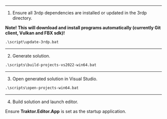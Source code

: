 
---
1. Ensure all 3rdp dependencies are installed or updated in the 3rdp directory.

**Note! This will download and install programs automatically (currently Git client, Vulkan and FBX sdk)!**

```
.\script\update-3rdp.bat
```

---
2. Generate solution.
```
.\scripts\build-projects-vs2022-win64.bat
```

---
3. Open generated solution in Visual Studio.
```
.\scripts\open-projects-win64.bat
```

---
4. Build solution and launch editor.

Ensure **Traktor.Editor.App** is set as the startup application.

